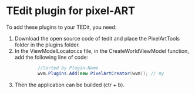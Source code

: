 # TEdit plugin for pixel-ART

To add these plugins to your TEDit, you need:
1. Download the open source code of tedit and place the PixelArtTools folder in the plugins folder.
2. In the ViewModelLocator.cs file, in the CreateWorldViewModel function, add the following line of code:
```csharp
            //Sorted by Plugin-Name
            wvm.Plugins.Add(new PixelArtCreator(wvm)); // my
  ```
3. Then the application can be builded (ctr + b).
